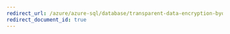 ```yaml
---
redirect_url: /azure/azure-sql/database/transparent-data-encryption-byok-configure
redirect_document_id: true
---
```

